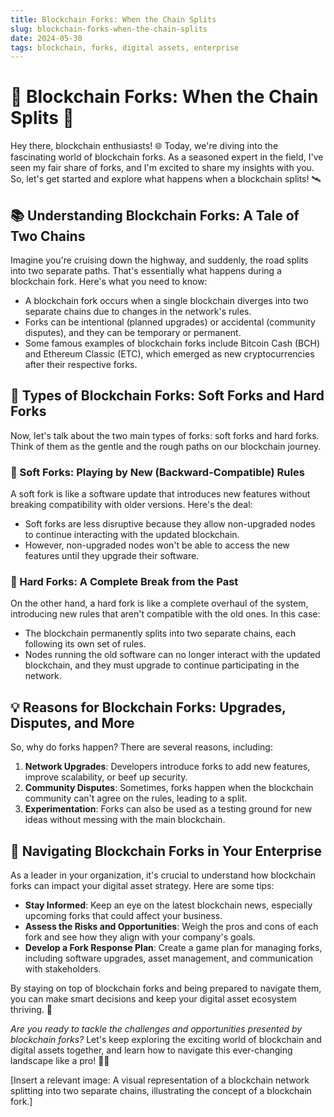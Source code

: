 ```yaml
---
title: Blockchain Forks: When the Chain Splits
slug: blockchain-forks-when-the-chain-splits
date: 2024-05-30
tags: blockchain, forks, digital assets, enterprise
---
```


# 🚀 Blockchain Forks: When the Chain Splits 🔄

Hey there, blockchain enthusiasts! 🌐 Today, we're diving into the fascinating world of blockchain forks. As a seasoned expert in the field, I've seen my fair share of forks, and I'm excited to share my insights with you. So, let's get started and explore what happens when a blockchain splits! 🛰️

## 📚 Understanding Blockchain Forks: A Tale of Two Chains

Imagine you're cruising down the highway, and suddenly, the road splits into two separate paths. That's essentially what happens during a blockchain fork. Here's what you need to know:

- A blockchain fork occurs when a single blockchain diverges into two separate chains due to changes in the network's rules.
- Forks can be intentional (planned upgrades) or accidental (community disputes), and they can be temporary or permanent.
- Some famous examples of blockchain forks include Bitcoin Cash (BCH) and Ethereum Classic (ETC), which emerged as new cryptocurrencies after their respective forks.

## 🍴 Types of Blockchain Forks: Soft Forks and Hard Forks

Now, let's talk about the two main types of forks: soft forks and hard forks. Think of them as the gentle and the rough paths on our blockchain journey.

### 🥄 Soft Forks: Playing by New (Backward-Compatible) Rules

A soft fork is like a software update that introduces new features without breaking compatibility with older versions. Here's the deal:

- Soft forks are less disruptive because they allow non-upgraded nodes to continue interacting with the updated blockchain.
- However, non-upgraded nodes won't be able to access the new features until they upgrade their software.

### 🔨 Hard Forks: A Complete Break from the Past

On the other hand, a hard fork is like a complete overhaul of the system, introducing new rules that aren't compatible with the old ones. In this case:

- The blockchain permanently splits into two separate chains, each following its own set of rules.
- Nodes running the old software can no longer interact with the updated blockchain, and they must upgrade to continue participating in the network.

## 💡 Reasons for Blockchain Forks: Upgrades, Disputes, and More

So, why do forks happen? There are several reasons, including:

1. **Network Upgrades**: Developers introduce forks to add new features, improve scalability, or beef up security.
2. **Community Disputes**: Sometimes, forks happen when the blockchain community can't agree on the rules, leading to a split.
3. **Experimentation**: Forks can also be used as a testing ground for new ideas without messing with the main blockchain.

## 🏢 Navigating Blockchain Forks in Your Enterprise

As a leader in your organization, it's crucial to understand how blockchain forks can impact your digital asset strategy. Here are some tips:

- **Stay Informed**: Keep an eye on the latest blockchain news, especially upcoming forks that could affect your business.
- **Assess the Risks and Opportunities**: Weigh the pros and cons of each fork and see how they align with your company's goals.
- **Develop a Fork Response Plan**: Create a game plan for managing forks, including software upgrades, asset management, and communication with stakeholders.

By staying on top of blockchain forks and being prepared to navigate them, you can make smart decisions and keep your digital asset ecosystem thriving. 💪

*Are you ready to tackle the challenges and opportunities presented by blockchain forks?* Let's keep exploring the exciting world of blockchain and digital assets together, and learn how to navigate this ever-changing landscape like a pro! 🚀✨

[Insert a relevant image: A visual representation of a blockchain network splitting into two separate chains, illustrating the concept of a blockchain fork.]